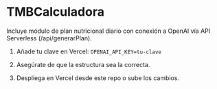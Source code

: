 # TMBCalculadora

Incluye módulo de plan nutricional diario con conexión a OpenAI vía API Serverless (/api/generarPlan).

1. Añade tu clave en Vercel:
   `OPENAI_API_KEY=tu-clave`

2. Asegúrate de que la estructura sea la correcta.
3. Despliega en Vercel desde este repo o sube los cambios.